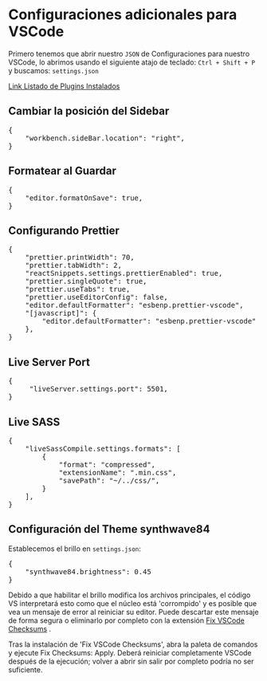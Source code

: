 # Configuraciones adicionales para VSCode

Primero tenemos que abrir nuestro <code>JSON</code> de Configuraciones para nuestro VSCode, lo abrimos usando el siguiente atajo de teclado: <code>Ctrl + Shift + P</code> y buscamos: <code>settings.json</code>

[Link Listado de Plugins Instalados](https://github.com/jenneracostadiaz/Instalaciones/blob/main/2.%20Plugins-VSCode.md)

## Cambiar la posición del Sidebar

<pre>
{
    "workbench.sideBar.location": "right",
}
</pre>

## Formatear al Guardar

<pre>
{
    "editor.formatOnSave": true,
}
</pre>

## Configurando Prettier

<pre>
{
    "prettier.printWidth": 70,
    "prettier.tabWidth": 2,
    "reactSnippets.settings.prettierEnabled": true,
    "prettier.singleQuote": true,
    "prettier.useTabs": true,
    "prettier.useEditorConfig": false,
    "editor.defaultFormatter": "esbenp.prettier-vscode",
    "[javascript]": {
        "editor.defaultFormatter": "esbenp.prettier-vscode"
    },
}
</pre>

## Live Server Port

<pre>
{
     "liveServer.settings.port": 5501,
}
</pre>

## Live SASS

<pre>
{
    "liveSassCompile.settings.formats": [
        {
            "format": "compressed",
            "extensionName": ".min.css",
            "savePath": "~/../css/",
        }
    ],
}
</pre>

## Configuración del Theme synthwave84

Establecemos el brillo en <code>settings.json</code>:

<pre>
{
    "synthwave84.brightness": 0.45
}
</pre>

Debido a que habilitar el brillo modifica los archivos principales, el código VS interpretará esto como que el núcleo está 'corrompido' y es posible que vea un mensaje de error al reiniciar su editor. Puede descartar este mensaje de forma segura o eliminarlo por completo con la extensión [Fix VSCode Checksums](https://marketplace.visualstudio.com/items?itemName=lehni.vscode-fix-checksums) .

Tras la instalación de 'Fix VSCode Checksums', abra la paleta de comandos y ejecute Fix Checksums: Apply. Deberá reiniciar completamente VSCode después de la ejecución; volver a abrir sin salir por completo podría no ser suficiente.

